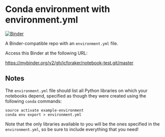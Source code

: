 # Conda environment with environment.yml

[![Binder](http://mybinder.org/badge.svg)](https://mybinder.org/v2/gh/jcforaker/notebook-test.git/master)

A Binder-compatible repo with an `environment.yml` file.

Access this Binder at the following URL:

https://mybinder.org/v2/gh/jcforaker/notebook-test.git/master

## Notes
The `environment.yml` file should list all Python libraries on which your notebooks
depend, specified as though they were created using the following `conda` commands:

```
source activate example-environment
conda env export > environment.yml
```

Note that the only libraries available to you will be the ones specified in
the `environment.yml`, so be sure to include everything that you need!
